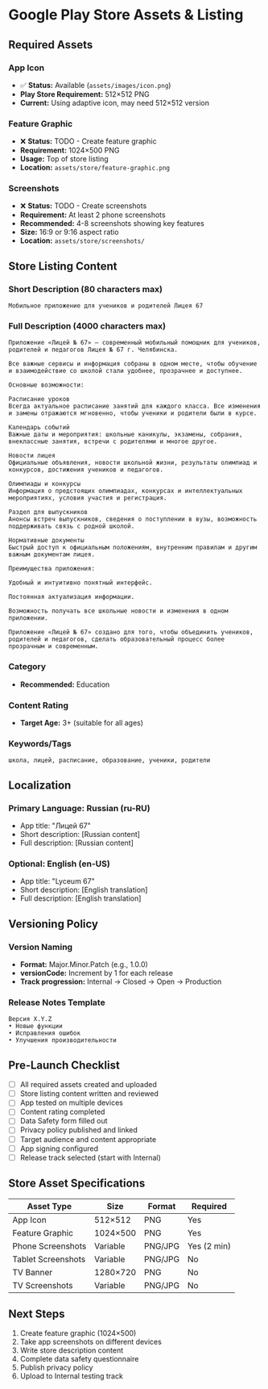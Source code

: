 # Google Play Store Assets & Listing

## Required Assets

### App Icon

- ✅ **Status:** Available (`assets/images/icon.png`)
- **Play Store Requirement:** 512×512 PNG
- **Current:** Using adaptive icon, may need 512×512 version

### Feature Graphic

- ❌ **Status:** TODO - Create feature graphic
- **Requirement:** 1024×500 PNG
- **Usage:** Top of store listing
- **Location:** `assets/store/feature-graphic.png`

### Screenshots

- ❌ **Status:** TODO - Create screenshots
- **Requirement:** At least 2 phone screenshots
- **Recommended:** 4-8 screenshots showing key features
- **Size:** 16:9 or 9:16 aspect ratio
- **Location:** `assets/store/screenshots/`

## Store Listing Content

### Short Description (80 characters max)

```
Мобильное приложение для учеников и родителей Лицея 67
```

### Full Description (4000 characters max)

```
Приложение «Лицей № 67» — современный мобильный помощник для учеников, родителей и педагогов Лицея № 67 г. Челябинска.

Все важные сервисы и информация собраны в одном месте, чтобы обучение и взаимодействие со школой стали удобнее, прозрачнее и доступнее.

Основные возможности:

Расписание уроков
Всегда актуальное расписание занятий для каждого класса. Все изменения и замены отражаются мгновенно, чтобы ученики и родители были в курсе.

Календарь событий
Важные даты и мероприятия: школьные каникулы, экзамены, собрания, внеклассные занятия, встречи с родителями и многое другое.

Новости лицея
Официальные объявления, новости школьной жизни, результаты олимпиад и конкурсов, достижения учеников и педагогов.

Олимпиады и конкурсы
Информация о предстоящих олимпиадах, конкурсах и интеллектуальных мероприятиях, условия участия и регистрация.

Раздел для выпускников
Анонсы встреч выпускников, сведения о поступлении в вузы, возможность поддерживать связь с родной школой.

Нормативные документы
Быстрый доступ к официальным положениям, внутренним правилам и другим важным документам лицея.

Преимущества приложения:

Удобный и интуитивно понятный интерфейс.

Постоянная актуализация информации.

Возможность получать все школьные новости и изменения в одном приложении.

Приложение «Лицей № 67» создано для того, чтобы объединить учеников, родителей и педагогов, сделать образовательный процесс более прозрачным и современным.

```

### Category

- **Recommended:** Education

### Content Rating

- **Target Age:** 3+ (suitable for all ages)

### Keywords/Tags

```
школа, лицей, расписание, образование, ученики, родители
```

## Localization

### Primary Language: Russian (ru-RU)

- App title: "Лицей 67"
- Short description: [Russian content]
- Full description: [Russian content]

### Optional: English (en-US)

- App title: "Lyceum 67"
- Short description: [English translation]
- Full description: [English translation]

## Versioning Policy

### Version Naming

- **Format:** Major.Minor.Patch (e.g., 1.0.0)
- **versionCode:** Increment by 1 for each release
- **Track progression:** Internal → Closed → Open → Production

### Release Notes Template

```
Версия X.Y.Z
• Новые функции
• Исправления ошибок
• Улучшения производительности
```

## Pre-Launch Checklist

- [ ] All required assets created and uploaded
- [ ] Store listing content written and reviewed
- [ ] App tested on multiple devices
- [ ] Content rating completed
- [ ] Data Safety form filled out
- [ ] Privacy policy published and linked
- [ ] Target audience and content appropriate
- [ ] App signing configured
- [ ] Release track selected (start with Internal)

## Store Asset Specifications

| Asset Type         | Size     | Format  | Required    |
| ------------------ | -------- | ------- | ----------- |
| App Icon           | 512×512  | PNG     | Yes         |
| Feature Graphic    | 1024×500 | PNG     | Yes         |
| Phone Screenshots  | Variable | PNG/JPG | Yes (2 min) |
| Tablet Screenshots | Variable | PNG/JPG | No          |
| TV Banner          | 1280×720 | PNG     | No          |
| TV Screenshots     | Variable | PNG/JPG | No          |

## Next Steps

1. Create feature graphic (1024×500)
2. Take app screenshots on different devices
3. Write store description content
4. Complete data safety questionnaire
5. Publish privacy policy
6. Upload to Internal testing track

